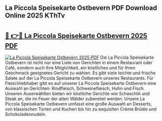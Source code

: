 ## La Piccola Speisekarte Ostbevern PDF Download Online 2025 KThTv

# <h2><a href="http://gc9cc4.nevu.top/?p=La+Piccola+Speisekarte+Ostbevern">🔗 👉🔴 La Piccola Speisekarte Ostbevern 2025 PDF</a></h2>

[![La Piccola Speisekarte Ostbevern 2025 PDF](https://i.imgur.com/dBaPXMq.png)](http://gc9cc4.nevu.top/?p=La+Piccola+Speisekarte+Ostbevern)
Die La Piccola Speisekarte Ostbevern ist nicht nur eine Liste von Gerichten in einem Restaurant oder Café, sondern auch Ihre Möglichkeit, ein köstliches und für Ihren Geschmack geeignetes Gericht zu wählen. Es gibt viele leichte und frische Salate auf der La Piccola Speisekarte Ostbevern unseres Restaurants. Für Fleischliebhaber gibt es auf unserer La Piccola Speisekarte Ostbevern eine Auswahl an Gerichten: Rindfleisch, Schweinefleisch, Huhn und Fisch. Unseren Auserwählten bieten wir köstliche Gerichte wie Schaschlik und Steak an, die im Feuer der alten Wälder zubereitet werden. Unsere La Piccola Speisekarte Ostbevern umfasst eine große Auswahl an Desserts, von klassischen Torten und Kuchen bis hin zu exquisiten Crème Brûlée und Schokoladennudeln.

